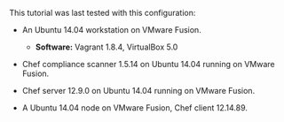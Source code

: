 This tutorial was last tested with this configuration:

* An Ubuntu 14.04 workstation on VMware Fusion.
  * **Software:** Vagrant 1.8.4, VirtualBox 5.0

* Chef compliance scanner 1.5.14 on Ubuntu 14.04 running on VMware Fusion.

* Chef server 12.9.0 on Ubuntu 14.04 running on VMware Fusion.

* A Ubuntu 14.04 node on VMware Fusion, Chef client 12.14.89.
